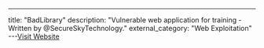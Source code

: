 ---
title: "BadLibrary"
description: "Vulnerable web application for training - Written by @SecureSkyTechnology."
external_category: "Web Exploitation"
---[Visit Website](https://github.com/SecureSkyTechnology/BadLibrary)

